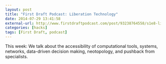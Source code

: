 ```yaml
---
layout: post
title: "First Draft Podcast: Liberation Technology"
date: 2014-07-29 13:41:58
external-url: http://www.firstdraftpodcast.com/post/93238764558/s1e8-liberation-technology-topics-the
categories: [hacks]
tags: [First Draft, podcast]
---
```


This week: We talk about the accessibility of computational tools, systems, networks, data-driven decision making, neotopology, and pushback from specialists. 
